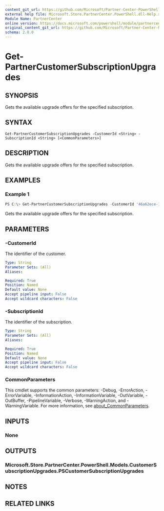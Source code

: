 ```yaml
---
content_git_url: https://github.com/Microsoft/Partner-Center-PowerShell/blob/master/docs/help/Get-PartnerCustomerSubscriptionUpgrades.md
external help file: Microsoft.Store.PartnerCenter.PowerShell.dll-Help.xml
Module Name: PartnerCenter
online version: https://docs.microsoft.com/powershell/module/partnercenter/Get-PartnerCustomerSubscriptionUpgrades
original_content_git_url: https://github.com/Microsoft/Partner-Center-PowerShell/blob/master/docs/help/Get-PartnerCustomerSubscriptionUpgrades.md
schema: 2.0.0
---
```


# Get-PartnerCustomerSubscriptionUpgrades

## SYNOPSIS
Gets the available upgrade offers for the specified subscription.

## SYNTAX

```
Get-PartnerCustomerSubscriptionUpgrades -CustomerId <String> -SubscriptionId <String> [<CommonParameters>]
```

## DESCRIPTION
Gets the available upgrade offers for the specified subscription.

## EXAMPLES

### Example 1
```powershell
PS C:\> Get-PartnerCustomerSubscriptionUpgrades -CustomerId '46a62ece-10ad-42e5-b3f1-b2ed53e6fc08' -SubscriptionId 'b2f26801-2849-4fb1-8815-ad5fcd81143d'
```

Gets the available upgrade offers for the specified subscription.

## PARAMETERS

### -CustomerId
The identifier of the customer.

```yaml
Type: String
Parameter Sets: (All)
Aliases:

Required: True
Position: Named
Default value: None
Accept pipeline input: False
Accept wildcard characters: False
```

### -SubscriptionId
The identifier of the subscription.

```yaml
Type: String
Parameter Sets: (All)
Aliases:

Required: True
Position: Named
Default value: None
Accept pipeline input: False
Accept wildcard characters: False
```

### CommonParameters
This cmdlet supports the common parameters: -Debug, -ErrorAction, -ErrorVariable, -InformationAction, -InformationVariable, -OutVariable, -OutBuffer, -PipelineVariable, -Verbose, -WarningAction, and -WarningVariable. For more information, see [about_CommonParameters](http://go.microsoft.com/fwlink/?LinkID=113216).

## INPUTS

### None

## OUTPUTS

### Microsoft.Store.PartnerCenter.PowerShell.Models.CustomerSubscriptionUpgrades.PSCustomerSubscriptionUpgrades

## NOTES

## RELATED LINKS
